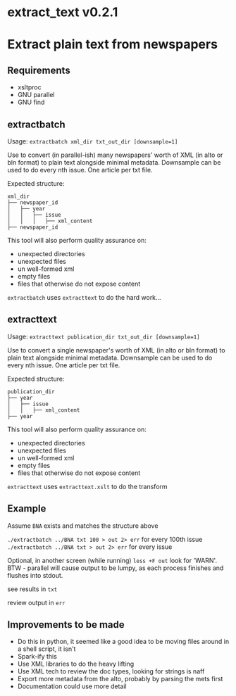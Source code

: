 # extract_text v0.2.1
# Extract plain text from newspapers

## Requirements

* xsltproc
* GNU parallel
* GNU find

## extractbatch

Usage: `extractbatch xml_dir txt_out_dir [downsample=1]`

Use to convert (in parallel-ish) many newspapers' worth of XML
(in alto or bln format) to plain text alongside minimal metadata.
Downsample can be used to do every nth issue. One article per txt file.

Expected structure:
```
xml_dir
├── newspaper_id
│   ├── year
│   │   ├── issue
│   │   │   ├── xml_content
├── newspaper_id
```

This tool will also perform quality assurance on:
- unexpected directories
- unexpected files
- un well-formed xml
- empty files
- files that otherwise do not expose content

`extractbatch` uses `extracttext` to do the hard work...

## extracttext

Usage: `extracttext publication_dir txt_out_dir [downsample=1]`

Use to convert a single newspaper's worth of XML
(in alto or bln format) to plain text alongside minimal metadata.
Downsample can be used to do every nth issue. One article per txt file.

Expected structure:
```
publication_dir
├── year
│   ├── issue
│   │   ├── xml_content
├── year
```

This tool will also perform quality assurance on:
- unexpected directories
- unexpected files
- un well-formed xml
- empty files
- files that otherwise do not expose content

`extracttext` uses `extracttext.xslt` to do the transform

## Example

Assume `BNA` exists and matches the structure above

`./extractbatch ../BNA txt 100 > out 2> err` for every 100th issue
`./extractbatch ../BNA txt > out 2> err` for every issue

Optional, in another screen (while running) `less +F out` look for 'WARN'. BTW - parallel will cause output to be lumpy, as each process finishes and flushes into stdout.

see results in `txt`

review output in `err`

## Improvements to be made

* Do this in python, it seemed like a good idea to be moving files around in a shell script, it isn't
* Spark-ify this
* Use XML libraries to do the heavy lifting
* Use XML tech to review the doc types, looking for strings is naff
* Export more metadata from the alto, probably by parsing the mets first
* Documentation could use more detail
